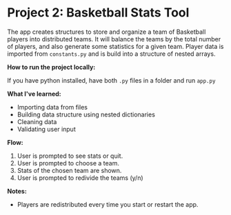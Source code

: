 # Project 2: Basketball Stats Tool

The app creates structures to store and organize a team of Basketball players into distributed teams. It will balance the teams by the total number of players, and also generate some statistics for a given team. Player data is imported from `constants.py` and is build into a structure of nested arrays.

**How to run the project locally:**

If you have python installed, have both `.py` files in a folder and run `app.py`

**What I've learned:**

- Importing data from files
- Building data structure using nested dictionaries
- Cleaning data
- Validating user input

**Flow:**

1. User is prompted to see stats or quit.
2. User is prompted to choose a team.
3. Stats of the chosen team are shown.
4. User is prompted to redivide the teams (y/n)

**Notes:**

- Players are redistributed every time you start or restart the app.
